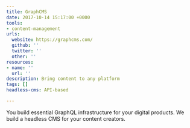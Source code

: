 ```yaml
---
title: GraphCMS
date: 2017-10-14 15:17:00 +0000
tools:
- content-management
urls:
  website: https://graphcms.com/
  github: ''
  twitter: ''
  other: ''
resources:
- name: ''
  url: ''
description: Bring content to any platform
tags: []
headless-cms: API-based

---
```

You build essential GraphQL infrastructure for your digital products. We build a headless CMS for your content creators.
